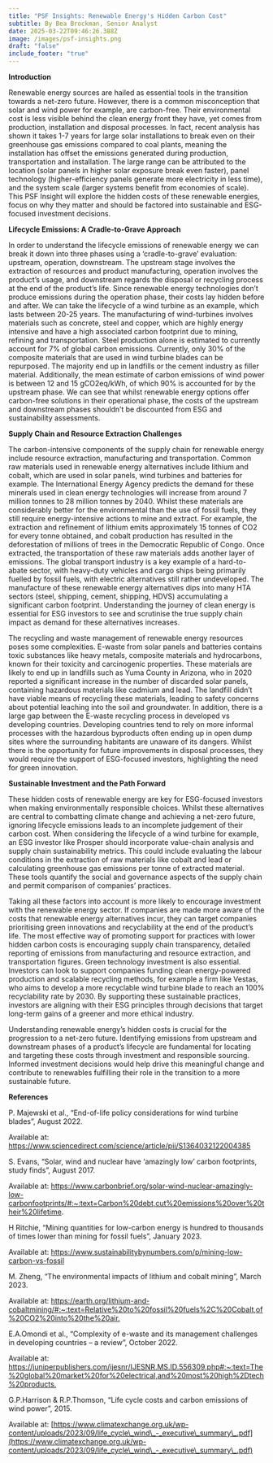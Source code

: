 ```yaml
---
title: "PSF Insights: Renewable Energy's Hidden Carbon Cost"
subtitle: By Bea Brockman, Senior Analyst
date: 2025-03-22T09:46:26.388Z
image: /images/psf-insights.png
draft: "false"
include_footer: "true"
---
```

**Introduction**

Renewable energy sources are hailed as essential tools in the transition towards a net-zero future. However, there is a common misconception that solar and wind power for example, are carbon-free. Their environmental cost is less visible behind the clean energy front they have, yet comes from production, installation and disposal processes. In fact, recent analysis has shown it takes 1-7 years for large solar installations to break even on their greenhouse gas emissions compared to coal plants, meaning the installation has offset the emissions generated during production, transportation and installation. The large range can be attributed to the location (solar panels in higher solar exposure break even faster), panel technology (higher-efficiency panels generate more electricity in less time), and the system scale (larger systems benefit from economies of scale). This PSF Insight will explore the hidden costs of these renewable energies, focus on why they matter and should be factored into sustainable and ESG-focused investment decisions.

**Lifecycle Emissions: A Cradle-to-Grave Approach**

In order to understand the lifecycle emissions of renewable energy we can break it down into three phases using a ‘cradle-to-grave’ evaluation: upstream, operation, downstream. The upstream stage involves the extraction of resources and product manufacturing, operation involves the product’s usage, and downstream regards the disposal or recycling process at the end of the product’s life. Since renewable energy technologies don’t produce emissions during the operation phase, their costs lay hidden before and after. We can take the lifecycle of a wind turbine as an example, which lasts between 20-25 years. The manufacturing of wind-turbines involves materials such as concrete, steel and copper, which are highly energy intensive and have a high associated carbon footprint due to mining, refining and transportation. Steel production alone is estimated to currently account for 7% of global carbon emissions. Currently, only 30% of the composite materials that are used in wind turbine blades can be repurposed. The majority end up in landfills or the cement industry as filler material. Additionally, the mean estimate of carbon emissions of wind power is between 12 and 15 gCO2eq/kWh, of which 90% is accounted for by the upstream phase. We can see that whilst renewable energy options offer carbon-free solutions in their operational phase, the costs of the upstream and downstream phases shouldn’t be discounted from ESG and sustainability assessments.

**Supply Chain and Resource Extraction Challenges**

The carbon-intensive components of the supply chain for renewable energy include resource extraction, manufacturing and transportation. Common raw materials used in renewable energy alternatives include lithium and cobalt, which are used in solar panels, wind turbines and batteries for example. The International Energy Agency predicts the demand for these minerals used in clean energy technologies will increase from around 7 million tonnes to 28 million tonnes by 2040. Whilst these materials are considerably better for the environmental than the use of fossil fuels, they still require energy-intensive actions to mine and extract. For example, the extraction and refinement of lithium emits approximately 15 tonnes of CO2 for every tonne obtained, and cobalt production has resulted in the deforestation of millions of trees in the Democratic Republic of Congo. Once extracted, the transportation of these raw materials adds another layer of emissions. The global transport industry is a key example of a hard-to-abate sector, with heavy-duty vehicles and cargo ships being primarily fuelled by fossil fuels, with electric alternatives still rather undeveloped. The manufacture of these renewable energy alternatives dips into many HTA sectors (steel, shipping, cement, shipping, HDVS) accumulating a significant carbon footprint. Understanding the journey of clean energy is essential for ESG investors to see and scrutinise the true supply chain impact as demand for these alternatives increases.

The recycling and waste management of renewable energy resources poses some complexities. E-waste from solar panels and batteries contains toxic substances like heavy metals, composite materials and hydrocarbons, known for their toxicity and carcinogenic properties. These materials are likely to end up in landfills such as Yuma County in Arizona, who in 2020 reported a significant increase in the number of discarded solar panels, containing hazardous materials like cadmium and lead. The landfill didn’t have viable means of recycling these materials, leading to safety concerns about potential leaching into the soil and groundwater. In addition, there is a large gap between the E-waste recycling process in developed vs developing countries. Developing countries tend to rely on more informal processes with the hazardous byproducts often ending up in open dump sites where the surrounding habitants are unaware of its dangers. Whilst there is the opportunity for future improvements in disposal processes, they would require the support of ESG-focused investors, highlighting the need for green innovation.

**Sustainable Investment and the Path Forward**

These hidden costs of renewable energy are key for ESG-focused investors when making environmentally responsible choices. Whilst these alternatives are central to combatting climate change and achieving a net-zero future, ignoring lifecycle emissions leads to an incomplete judgement of their carbon cost. When considering the lifecycle of a wind turbine for example, an ESG investor like Prosper should incorporate value-chain analysis and supply chain sustainability metrics. This could include evaluating the labour conditions in the extraction of raw materials like cobalt and lead or calculating greenhouse gas emissions per tonne of extracted material. These tools quantify the social and governance aspects of the supply chain and permit comparison of companies’ practices.

Taking all these factors into account is more likely to encourage investment with the renewable energy sector. If companies are made more aware of the costs that renewable energy alternatives incur, they can target companies prioritising green innovations and recyclability at the end of the product’s life. The most effective way of promoting support for practices with lower hidden carbon costs is encouraging supply chain transparency, detailed reporting of emissions from manufacturing and resource extraction, and transportation figures. Green technology investment is also essential. Investors can look to support companies funding clean energy-powered production and scalable recycling methods, for example a firm like Vestas, who aims to develop a more recyclable wind turbine blade to reach an 100% recyclability rate by 2030. By supporting these sustainable practices, investors are aligning with their ESG principles through decisions that target long-term gains of a greener and more ethical industry.

Understanding renewable energy’s hidden costs is crucial for the progression to a net-zero future. Identifying emissions from upstream and downstream phases of a product’s lifecycle are fundamental for locating and targeting these costs through investment and responsible sourcing. Informed investment decisions would help drive this meaningful change and contribute to renewables fulfilling their role in the transition to a more sustainable future.

**References**

P. Majewski et al., “End-of-life policy considerations for wind turbine blades”, August 2022.

Available at: <https://www.sciencedirect.com/science/article/pii/S1364032122004385>

S. Evans, “Solar, wind and nuclear have ‘amazingly low’ carbon footprints, study finds”, August 2017.

Available at: <https://www.carbonbrief.org/solar-wind-nuclear-amazingly-low-carbonfootprints/#:~:text=Carbon%20debt,cut%20emissions%20over%20their%20lifetime>.

H Ritchie, “Mining quantities for low-carbon energy is hundred to thousands of times lower than mining for fossil fuels”, January 2023.

Available at: <https://www.sustainabilitybynumbers.com/p/mining-low-carbon-vs-fossil>

M. Zheng, “The environmental impacts of lithium and cobalt mining”, March 2023.

Available at: <https://earth.org/lithium-and-cobaltmining/#:~:text=Relative%20to%20fossil%20fuels%2C%20Cobalt,of%20CO2%20into%20the%20air.>

E.A.Omondi et al., “Complexity of e-waste and its management challenges in developing countries – a review”, October 2022.

Available at: <https://juniperpublishers.com/ijesnr/IJESNR.MS.ID.556309.php#:~:text=The%20global%20market%20for%20electrical,and%20most%20high%2Dtech%20products.>

G.P.Harrison & R.P.Thomson, “Life cycle costs and carbon emissions of wind power”, 2015.

Available at: [https://www.climatexchange.org.uk/wp-content/uploads/2023/09/life_cycle\_wind\_-_executive\_summary\_.pdf](https://www.climatexchange.org.uk/wp-content/uploads/2023/09/life_cycle\_wind\_-_executive\_summary\_.pdf)